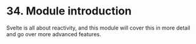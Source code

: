 # 34. Module introduction

Svelte is all about reactivity, and this module will cover this in more detail and go over more advanced features.
